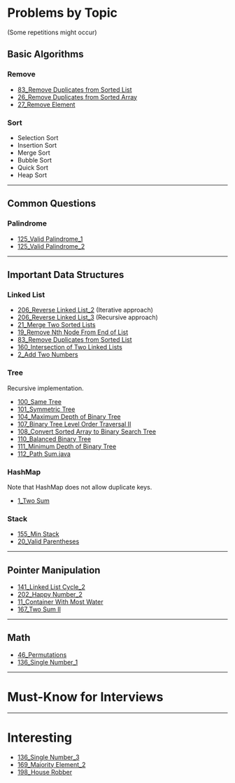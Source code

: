 # Problems by Topic
(Some repetitions might occur)
## Basic Algorithms
### Remove
* [83_Remove Duplicates from Sorted List](/83_Remove_Duplicates_from_Sorted_List.java)
* [26_Remove Duplicates from Sorted Array](/26_Remove_Duplicates_from_Sorted_Array.c)
* [27_Remove Element](27_Remove_Element.c)

### Sort
* Selection Sort
* Insertion Sort
* Merge Sort
* Bubble Sort
* Quick Sort
* Heap Sort


-----

## Common Questions
### Palindrome
* [125_Valid Palindrome_1](/125_Valid_Palindrome_1.java)
* [125_Valid Palindrome_2](/125_Valid_Palindrome_2.java)

-----

## Important Data Structures
### Linked List
* [206_Reverse Linked List_2](/206_Reverse_Linked_List_2.java) (Iterative approach)
* [206_Reverse Linked List_3](/206_Reverse_Linked_List_3.java) (Recursive approach)
* [21_Merge Two Sorted Lists](/21_Merge_Two_Sorted_Lists.java)
* [19_Remove Nth Node From End of List](/19_Remove_Nth_Node_From_End_of_List.java)
* [83_Remove Duplicates from Sorted List](/83_Remove_Duplicates_from_Sorted_List.java)
* [160_Intersection of Two Linked Lists](/160_Intersection_of_Two_Linked_Lists.java)
* [2_Add Two Numbers](/2_Add_Two_Numbers.java)

### Tree
Recursive implementation.
* [100_Same Tree](/100_Same_Tree.java)
* [101_Symmetric Tree](/101_Symmetric_Tree.java)
* [104_Maximum Depth of Binary Tree](/104_Maximum_Depth_of_Binary_Tree.java)
* [107_Binary Tree Level Order Traversal II](/107_Binary_Tree_Level_Order_Traversal_II.java)
* [108_Convert Sorted Array to Binary Search Tree](/108_Convert_Sorted_Array_to_Binary_Search_Tree.java)
* [110_Balanced Binary Tree](/[110_Balanced_Binary_Tree.java)
* [111_Minimum Depth of Binary Tree](/111_Minimum_Depth_of_Binary_Tree.java)
* [112_Path Sum.java](/112_Path_Sum.java.java)

### HashMap 
Note that HashMap does not allow duplicate keys.
* [1_Two Sum](/1_TwoSum_1.java)

### Stack
* [155_Min Stack](/155_Min_Stack.java)
* [20_Valid Parentheses](20_Valid_Parentheses.java)

-----

## Pointer Manipulation
* [141_Linked List Cycle_2](/141_Linked_List_Cycle_2.java)
* [202_Happy Number_2](/202_Happy_Number_2.java)
* [11_Container With Most Water](/11_Container_With_Most_Water.java)
* [167_Two Sum II](/167_Two_Sum_II.java)

-----

## Math
* [46_Permutations](/46_Permutations.java)
* [136_Single Number_1](/136_Single_Number_2.java)

-----

# Must-Know for Interviews



-----

# Interesting
* [136_Single Number_3](/136_Single_Number_3.java)
* [169_Majority Element_2](/169_Majority_Element_2.java)
* [198_House Robber](/198_House_Robber.java)
